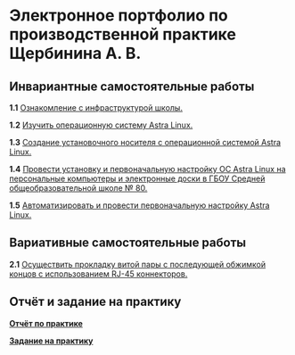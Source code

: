 # Электронное портфолио по производственной практике Щербинина А. В.
## Инвариантные самостоятельные работы
**1.1** [Ознакомление с инфраструктурой школы.](https://github.com/SArtemS/SC80_Practice2023/blob/main/%D0%97%D0%B0%D0%B4%D0%B0%D0%BD%D0%B8%D0%B5%201.1.pdf)

**1.2** [Изучить операционную систему Astra Linux.](https://github.com/SArtemS/SC80_Practice2023/blob/main/%D0%97%D0%B0%D0%B4%D0%B0%D0%BD%D0%B8%D0%B5%201.2.pdf)

**1.3** [Создание установочного носителя с операционной системой Astra Linux.](https://github.com/SArtemS/SC80_Practice2023/blob/main/%D0%97%D0%B0%D0%B4%D0%B0%D0%BD%D0%B8%D0%B5%201.3.pdf)

**1.4** [Провести установку и первоначальную настройку ОС Astra Linux на персональные компьютеры и электронные доски в ГБОУ Средней общеобразовательной школе № 80.](https://github.com/SArtemS/SC80_Practice2023/blob/main/%D0%97%D0%B0%D0%B4%D0%B0%D0%BD%D0%B8%D0%B5%201.4.pdf)

**1.5** [Автоматизировать и провести первоначальную настройку Astra Linux.](https://github.com/SArtemS/SC80_Practice2023/blob/main/%D0%97%D0%B0%D0%B4%D0%B0%D0%BD%D0%B8%D0%B5%201.5.pdf)

## Вариативные самостоятельные работы
**2.1** [Осуществить прокладку витой пары с последующей обжимкой концов с использованием RJ-45 коннекторов.](https://github.com/SArtemS/SC80_Practice2023/blob/main/%D0%97%D0%B0%D0%B4%D0%B0%D0%BD%D0%B8%D0%B5%202.1.pdf)

## Отчёт и задание на практику
[**Отчёт по практике**](https://github.com/SArtemS/SC80_Practice2023/blob/main/%D0%9E%D1%82%D1%87%D0%B5%D1%82%202023.pdf)

[**Задание на практику**](https://github.com/SArtemS/SC80_Practice2023/blob/main/%D0%98%D1%82%D0%BE%D0%B3%D0%BE%D0%B2%D0%BE%D0%B5%20%D0%B7%D0%B0%D0%B4%D0%B0%D0%BD%D0%B8%D0%B5%202023.pdf)

